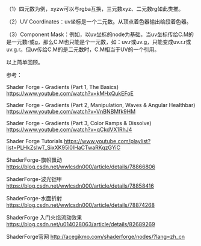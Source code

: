 （1）四元数为例，xyzw可以与rgba互换，三元数xyz、二元数rg如此类推。

（2）UV Coordinates：uv坐标是一个二元数。从顶点着色器输出给段着色器。

（3）Component Mask：例如，以uv坐标的node为基础，当uv坐标传给C.M的是一元数r或g，那么C.M也只能是个一元数，如：uv.r或uv.g，只能变成uv.r.r或uv.g.r。但uv传给C.M的是二元数时，C.M相当于UV的一个引用。

以上简单回顾。

参考：

Shader Forge - Gradients (Part 1, The Basics)
https://www.youtube.com/watch?v=kMHxQukEFoE

Shader Forge - Gradients (Part 2, Manipulation, Waves & Angular Healthbar)
https://www.youtube.com/watch?v=VnBNBMfk9HM

Shader Forge - Gradients (Part 3, Color Ramps & Dissolve)
https://www.youtube.com/watch?v=qCkdVX1RhJ4

Shader Forge Tutorials
https://www.youtube.com/playlist?list=PLHkZsIwT_SixXK95l0IHaCTwaRKqzGYiC

ShaderForge-旗帜飘动
https://blog.csdn.net/wwlcsdn000/article/details/78866806

ShaderForge-波光铠甲
https://blog.csdn.net/wwlcsdn000/article/details/78858416

ShaderForge-水面折射
https://blog.csdn.net/wwlcsdn000/article/details/78874268

ShaderForge 入门火焰流动效果
https://blog.csdn.net/u014028063/article/details/82689269

ShaderForge官网
http://acegikmo.com/shaderforge/nodes/?lang=zh_cn

